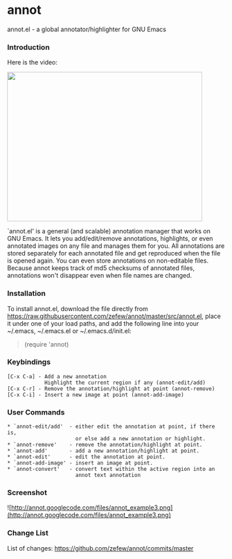# annot
annot.el - a global annotator/highlighter for GNU Emacs

### Introduction ###

Here is the video:

<a href='http://www.youtube.com/watch?feature=player_embedded&v=cCIetEFzdvY' target='_blank'><img src='http://img.youtube.com/vi/cCIetEFzdvY/0.jpg' width='450' height=344 /></a>

`annot.el' is a general (and scalable) annotation manager that works on GNU
Emacs.  It lets you add/edit/remove annotations, highlights, or even annotated
images on any file and manages them for you.  All annotations are stored
separately for each annotated file and get reproduced when the file is opened
again. You can even store annotations on non-editable files.  Because annot
keeps track of md5 checksums of annotated files, annotations won't disappear
even when file names are changed.


### Installation ###

To install annot.el, download the file directly from
https://raw.githubusercontent.com/zefew/annot/master/src/annot.el, place it
under one of your load paths, and add the following line into your ~/.emacs,
~/.emacs.el or ~/.emacs.d/init.el:

> (require 'annot)

### Keybindings ###

```
[C-x C-a] - Add a new annotation
            Highlight the current region if any (annot-edit/add)
[C-x C-r] - Remove the annotation/highlight at point (annot-remove)
[C-x C-i] - Insert a new image at point (annot-add-image)
```

### User Commands ###

```
* `annot-edit/add'  - either edit the annotation at point, if there is,
                      or else add a new annotation or highlight.
* `annot-remove'    - remove the annotation/highlight at point.
* `annot-add'       - add a new annotation/highlight at point.
* `annot-edit'      - edit the annotation at point.
* `annot-add-image' - insert an image at point.
* `annot-convert'   - convert text within the active region into an
                      annot text annotation
```

### Screenshot ###

![http://annot.googlecode.com/files/annot_example3.png](http://annot.googlecode.com/files/annot_example3.png)

### Change List ###

List of changes: https://github.com/zefew/annot/commits/master

